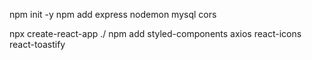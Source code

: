 npm init -y
npm add express nodemon mysql cors

npx create-react-app ./
npm add styled-components axios react-icons react-toastify